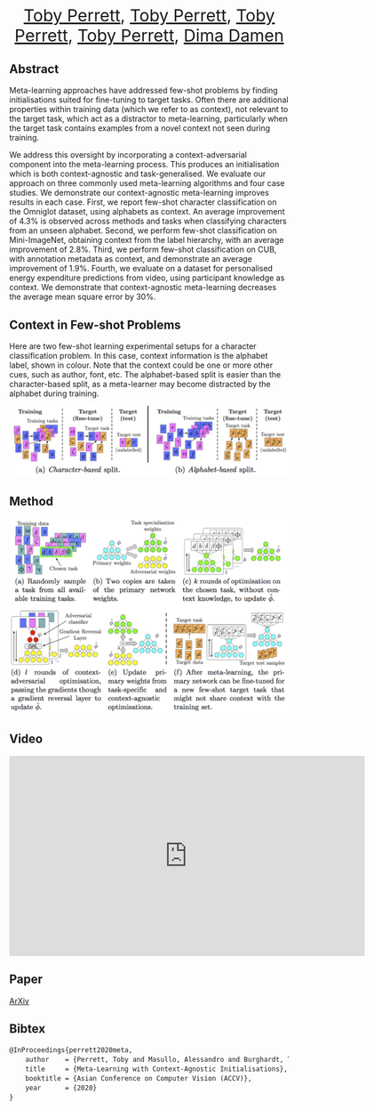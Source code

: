 <p align="center" style="font-size:30px">
<a href="https://tobyperrett.github.io/">Toby Perrett</a>, <a href="https://tobyperrett.github.io/">Toby Perrett</a>, <a href="https://tobyperrett.github.io/">Toby Perrett</a>, <a href="https://tobyperrett.github.io/">Toby Perrett</a>, <a href="https://dimadamen.github.io/">Dima Damen</a>
</p>



## Abstract

Meta-learning approaches have addressed few-shot problems by finding initialisations suited for fine-tuning to target tasks. Often there are additional properties within training data (which we refer to as context), not relevant to the target task, which act as a distractor to meta-learning, particularly when the target task contains examples from a novel context not seen during training. 

We address this oversight by incorporating a context-adversarial component into the meta-learning process. This produces an initialisation which is both context-agnostic and task-generalised. We evaluate our approach on three commonly used meta-learning algorithms and four case studies. We demonstrate our context-agnostic meta-learning improves results in each case. First, we report few-shot character classification on the Omniglot dataset, using alphabets as context. An average improvement of 4.3% is observed across methods and tasks when classifying characters from an unseen alphabet. Second, we perform few-shot classification on Mini-ImageNet, obtaining context from the label hierarchy, with an average improvement of 2.8%.  Third, we perform few-shot classification on CUB, with annotation metadata as context, and demonstrate an average improvement of 1.9%. Fourth, we evaluate on a dataset for personalised energy expenditure predictions from video, using participant knowledge as context. We demonstrate that context-agnostic meta-learning decreases the average mean square error by 30%.

## Context in Few-shot Problems

Here are two few-shot learning experimental setups for a character classification problem.  In this case, context information is the alphabet label, shown in colour.  Note that the context could be one or more other cues, such as author, font, etc.   The alphabet-based split is easier than the character-based split, as a meta-learner may become distracted by the alphabet during training.

![Image](ab.png)

## Method

![Image](method.png)


## Video


<iframe align="center" width="640" height="360" src="https://www.youtube.com/embed/SrksZ-motho" frameborder="0" allow="accelerometer; autoplay; encrypted-media; gyroscope; picture-in-picture" allowfullscreen></iframe>



## Paper

[ArXiv](https://arxiv.org/pdf/2007.14658.pdf)

## Bibtex

```markdown
@InProceedings{perrett2020meta,
    author    = {Perrett, Toby and Masullo, Alessandro and Burghardt, Tilo and Mirmehdi, Majid and Damen, Dima},
    title     = {Meta-Learning with Context-Agnostic Initialisations},
    booktitle = {Asian Conference on Computer Vision (ACCV)},
    year      = {2020}
}
```




